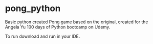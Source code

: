 # pong_python

Basic python created Pong game based on the original, created for the Angela Yu 100 days of Python bootcamp on Udemy.

To run download and run in your IDE. 
